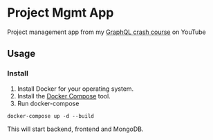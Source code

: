 # Project Mgmt App

Project management app from my [GraphQL crash course](https://youtu.be/BcLNfwF04Kw) on YouTube

## Usage

### Install

1. Install Docker for your operating system.
2. Install the [Docker Compose](https://docs.docker.com/compose/install/) tool.
3. Run docker-compose

```
docker-compose up -d --build
```

This will start backend, frontend and MongoDB.
